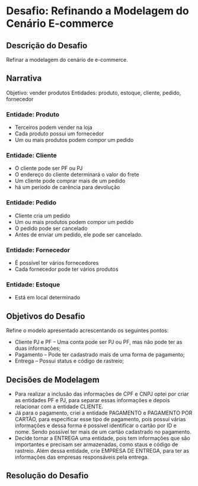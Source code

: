 # Desafio: Refinando a Modelagem do Cenário E-commerce

## Descrição do Desafio
Refinar a modelagem do cenário de e-commerce.

## Narrativa
Objetivo: vender produtos
Entidades: produto, estoque, cliente, pedido, fornecedor 

### Entidade: Produto
- Terceiros podem vender na loja
- Cada produto possui um fornecedor
- Um ou mais produtos podem compor um pedido

### Entidade: Cliente
- O cliente pode ser PF ou PJ
- O endereço do cliente determinará o valor do frete
- Um cliente pode comprar mais de um pedido
- há um período de carência para devolução

### Entidade: Pedido
- Cliente cria um pedido
- Um ou mais produtos podem compor um pedido
- O pedido pode ser cancelado
- Antes de enviar um pedido, ele pode ser cancelado.

### Entidade: Fornecedor
- É possível ter vários fornecedores
- Cada fornecedor pode ter vários produtos

### Entidade: Estoque
- Está em local determinado

## Objetivos do Desafio
Refine o modelo apresentado acrescentando os seguintes pontos:
- Cliente PJ e PF – Uma conta pode ser PJ ou PF, mas não pode ter as duas informações;
- Pagamento – Pode ter cadastrado mais de uma forma de pagamento;
- Entrega – Possui status e código de rastreio;

## Decisões de Modelagem
- Para realizar a inclusão das informações de CPF e CNPJ optei por criar as entidades PF e PJ, para separar essas informações e depois relacionar com a entidade CLIENTE.
- Já para o pagamento, criei a entidade PAGAMENTO e PAGAMENTO POR CARTÃO, para especificar esse tipo de pagamento, pois possui várias informações e dessa forma é possível identificar o cartão por ID e nome. Sendo possível ter mais de um cartão cadastrado no pagamento.
- Decide tornar a ENTREGA uma entidade, pois tem informações que são importantes e precisam ser armazenadas, como staus e código de rastreio. Além dessa entidade, crie EMPRESA DE ENTREGA, para ter as informações das empresas responsáveis pela entrega.

## Resolução do Desafio
